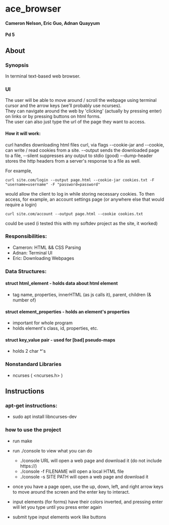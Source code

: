 # ace_browser

#### Cameron Nelson, Eric Guo, Adnan Quayyum  
#### Pd 5

## About
### Synopsis
In terminal text-based web browser.

### UI
The user will be able to move around / scroll the webpage using terminal cursor and the arrow keys (we'll probably use ncurses).    
They can navigate around the web by 'clicking' (actually by pressing enter) on links or by pressing buttons on html forms.  
The user can also just type the url of the page they want to access.

#### How it will work:
curl handles downloading html files
curl, via flags --cookie-jar and --cookie, can write / read cookies from a site.
--output sends the downloaded page to a file, --silent suppresses any output to stdio (good) 
--dump-header stores the http headers from a server's response to a file as well.

For example,
```
curl site.com/login --output page.html --cookie-jar cookies.txt -F "username=username" -F "password=password"
```
would allow the client to log in while storing necessary cookies.
To then access, for example, an account settings page (or anywhere else that would require a login) 
```
curl site.com/account --output page.html --cookie cookies.txt 
```
could be used (i tested this with my softdev project as the site, it worked)

### Responsibilities:
- Cameron: HTML && CSS Parsing
- Adnan: Terminal UI
- Eric: Downloading Webpages

### Data Structures:
#### struct html_element - holds data about html element
- tag name, properties, innerHTML (as js calls it), parent, children (& number of)

#### struct element_properties - holds an element's properties
- important for whole program
- holds element's class, id, properties, etc.

#### struct key_value pair - used for \[bad\] pseudo-maps
- holds 2 char *'s

### Nonstandard Libraries
- ncurses ( <ncurses.h> ) 

## Instructions
### apt-get instructions:
- sudo apt install libncurses-dev

### how to use the project
- run make
- run ./console to view what you can do
  - ./console URL will open a web page and download it (do not include https://)
  - ./console -f FILENAME will open a local HTML file
  - ./console -s SITE PATH will open a web page and download it
  
- once you have a page open, use the up, down, left, and right arrow keys to move around the screen and the enter key to interact.
- input elements (for forms) have their colors inverted, and pressing enter will let you type until you press enter again
- submit type input elements work like buttons
